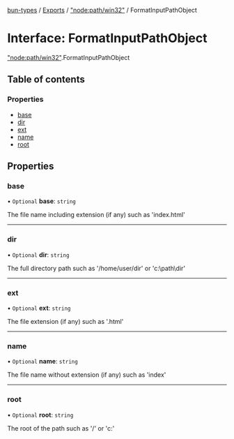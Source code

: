 [bun-types](https://oven-sh.github.io/bun-types/README.md) / [Exports](https://oven-sh.github.io/bun-types/modules.md) / ["node:path/win32"](https://oven-sh.github.io/bun-types/modules/node_path_win32_.md) / FormatInputPathObject

# Interface: FormatInputPathObject

["node:path/win32"](https://oven-sh.github.io/bun-types/modules/node_path_win32_.md).FormatInputPathObject

## Table of contents

### Properties

- [base](https://oven-sh.github.io/bun-types/interfaces/node_path_win32_.FormatInputPathObject.md#base)
- [dir](https://oven-sh.github.io/bun-types/interfaces/node_path_win32_.FormatInputPathObject.md#dir)
- [ext](https://oven-sh.github.io/bun-types/interfaces/node_path_win32_.FormatInputPathObject.md#ext)
- [name](https://oven-sh.github.io/bun-types/interfaces/node_path_win32_.FormatInputPathObject.md#name)
- [root](https://oven-sh.github.io/bun-types/interfaces/node_path_win32_.FormatInputPathObject.md#root)

## Properties

### base

• `Optional` **base**: `string`

The file name including extension (if any) such as 'index.html'

___

### dir

• `Optional` **dir**: `string`

The full directory path such as '/home/user/dir' or 'c:\path\dir'

___

### ext

• `Optional` **ext**: `string`

The file extension (if any) such as '.html'

___

### name

• `Optional` **name**: `string`

The file name without extension (if any) such as 'index'

___

### root

• `Optional` **root**: `string`

The root of the path such as '/' or 'c:\'
